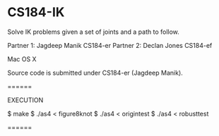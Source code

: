 # CS184-IK
Solve IK problems given a set of joints and a path to follow.

Partner 1: Jagdeep Manik CS184-er
Partner 2: Declan Jones CS184-ef

Mac OS X

Source code is submitted under CS184-er (Jagdeep Manik).

======

EXECUTION

$ make
$ ./as4 < figure8knot
$ ./as4 < origintest
$ ./as4 < robusttest

======